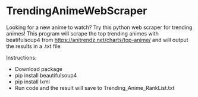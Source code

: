 # TrendingAnimeWebScraper
Looking for a new anime to watch? Try this python web scraper for trending animes! 
This program will scrape the top trending animes with beatifulsoup4 from https://anitrendz.net/charts/top-anime/ and will output the results in a .txt file

Instructions:
- Download package
- pip install beautifulsoup4
- pip install lxml
- Run code and the result will save to Trending_Anime_RankList.txt
